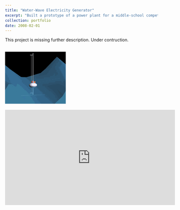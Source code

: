 ```yaml
---
title: "Water-Wave Electricity Generator"
excerpt: "Built a prototype of a power plant for a middle-school competition. Our project actually won! <br/><img src='/images/wave-electricity-2.gif'>"
collection: portfolio
date: 2008-02-01
---
```


This project is missing further description. Under contruction.

<br>
<img src='/images/wave-electricity-2.gif'>

<br>
<br>
<iframe width="560" height="315" src="https://www.youtube.com/embed/h-Me6QprxTA" frameborder="0" allow="accelerometer; autoplay; clipboard-write; encrypted-media; gyroscope; picture-in-picture" allowfullscreen></iframe>